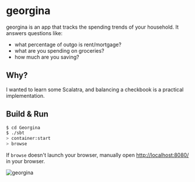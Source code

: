 # georgina #

georgina is an app that tracks the spending trends of your household. It answers questions like:

* what percentage of outgo is rent/mortgage?
* what are you spending on groceries?
* how much are you saving?

## Why?

I wanted to learn some Scalatra, and balancing a checkbook is a practical implementation.

## Build & Run ##

```sh
$ cd Georgina
$ ./sbt
> container:start
> browse
```

If `browse` doesn't launch your browser, manually open [http://localhost:8080/](http://localhost:8080/) in your browser.

<img src="http://25.media.tumblr.com/tumblr_mbn3o1e9zG1qd2k1no1_250.gif" alt="georgina"/>
